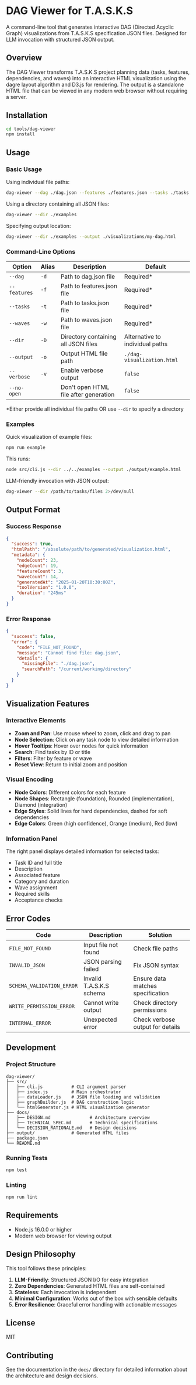 # DAG Viewer for T.A.S.K.S

A command-line tool that generates interactive DAG (Directed Acyclic Graph) visualizations from T.A.S.K.S specification JSON files. Designed for LLM invocation with structured JSON output.

## Overview

The DAG Viewer transforms T.A.S.K.S project planning data (tasks, features, dependencies, and waves) into an interactive HTML visualization using the dagre layout algorithm and D3.js for rendering. The output is a standalone HTML file that can be viewed in any modern web browser without requiring a server.

## Installation

```bash
cd tools/dag-viewer
npm install
```

## Usage

### Basic Usage

Using individual file paths:
```bash
dag-viewer --dag ./dag.json --features ./features.json --tasks ./tasks.json --waves ./waves.json
```

Using a directory containing all JSON files:
```bash
dag-viewer --dir ./examples
```

Specifying output location:
```bash
dag-viewer --dir ./examples --output ./visualizations/my-dag.html
```

### Command-Line Options

| Option | Alias | Description | Default |
|--------|-------|-------------|---------|
| `--dag` | `-d` | Path to dag.json file | Required* |
| `--features` | `-f` | Path to features.json file | Required* |
| `--tasks` | `-t` | Path to tasks.json file | Required* |
| `--waves` | `-w` | Path to waves.json file | Required* |
| `--dir` | `-D` | Directory containing all JSON files | Alternative to individual paths |
| `--output` | `-o` | Output HTML file path | `./dag-visualization.html` |
| `--verbose` | `-v` | Enable verbose output | `false` |
| `--no-open` | | Don't open HTML file after generation | `false` |

*Either provide all individual file paths OR use `--dir` to specify a directory

### Examples

Quick visualization of example files:
```bash
npm run example
```

This runs:
```bash
node src/cli.js --dir ../../examples --output ./output/example.html
```

LLM-friendly invocation with JSON output:
```bash
dag-viewer --dir /path/to/tasks/files 2>/dev/null
```

## Output Format

### Success Response
```json
{
  "success": true,
  "htmlPath": "/absolute/path/to/generated/visualization.html",
  "metadata": {
    "nodeCount": 23,
    "edgeCount": 19,
    "featureCount": 3,
    "waveCount": 14,
    "generatedAt": "2025-01-20T10:30:00Z",
    "toolVersion": "1.0.0",
    "duration": "245ms"
  }
}
```

### Error Response
```json
{
  "success": false,
  "error": {
    "code": "FILE_NOT_FOUND",
    "message": "Cannot find file: dag.json",
    "details": {
      "missingFile": "./dag.json",
      "searchPath": "/current/working/directory"
    }
  }
}
```

## Visualization Features

### Interactive Elements
- **Zoom and Pan**: Use mouse wheel to zoom, click and drag to pan
- **Node Selection**: Click on any task node to view detailed information
- **Hover Tooltips**: Hover over nodes for quick information
- **Search**: Find tasks by ID or title
- **Filters**: Filter by feature or wave
- **Reset View**: Return to initial zoom and position

### Visual Encoding
- **Node Colors**: Different colors for each feature
- **Node Shapes**: Rectangle (foundation), Rounded (implementation), Diamond (integration)
- **Edge Styles**: Solid lines for hard dependencies, dashed for soft dependencies
- **Edge Colors**: Green (high confidence), Orange (medium), Red (low)

### Information Panel
The right panel displays detailed information for selected tasks:
- Task ID and full title
- Description
- Associated feature
- Category and duration
- Wave assignment
- Required skills
- Acceptance checks

## Error Codes

| Code | Description | Solution |
|------|-------------|----------|
| `FILE_NOT_FOUND` | Input file not found | Check file paths |
| `INVALID_JSON` | JSON parsing failed | Fix JSON syntax |
| `SCHEMA_VALIDATION_ERROR` | Invalid T.A.S.K.S schema | Ensure data matches specification |
| `WRITE_PERMISSION_ERROR` | Cannot write output | Check directory permissions |
| `INTERNAL_ERROR` | Unexpected error | Check verbose output for details |

## Development

### Project Structure
```
dag-viewer/
├── src/
│   ├── cli.js           # CLI argument parser
│   ├── index.js         # Main orchestrator
│   ├── dataLoader.js    # JSON file loading and validation
│   ├── graphBuilder.js  # DAG construction logic
│   └── htmlGenerator.js # HTML visualization generator
├── docs/
│   ├── DESIGN.md               # Architecture overview
│   ├── TECHNICAL_SPEC.md       # Technical specifications
│   └── DECISION_RATIONALE.md   # Design decisions
├── output/              # Generated HTML files
├── package.json
└── README.md
```

### Running Tests
```bash
npm test
```

### Linting
```bash
npm run lint
```

## Requirements

- Node.js 16.0.0 or higher
- Modern web browser for viewing output

## Design Philosophy

This tool follows these principles:
1. **LLM-Friendly**: Structured JSON I/O for easy integration
2. **Zero Dependencies**: Generated HTML files are self-contained
3. **Stateless**: Each invocation is independent
4. **Minimal Configuration**: Works out of the box with sensible defaults
5. **Error Resilience**: Graceful error handling with actionable messages

## License

MIT

## Contributing

See the documentation in the `docs/` directory for detailed information about the architecture and design decisions.